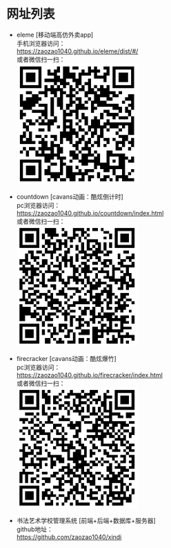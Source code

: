# 网址列表
- eleme [移动端高仿外卖app] <br />
  手机浏览器访问：<br />
    https://zaozao1040.github.io/eleme/dist/#/ <br />
  或者微信扫一扫：<br />
    ![Alt text](https://github.com/zaozao1040/zaozao1040.github.io/raw/master/img/eleme/erweima.png)

- countdown [cavans动画：酷炫倒计时]<br />
  pc浏览器访问：<br />
    https://zaozao1040.github.io/countdown/index.html <br />
  或者微信扫一扫：<br />
    ![Alt text](https://github.com/zaozao1040/zaozao1040.github.io/raw/master/img/countdown/erweima.png)

- firecracker [cavans动画：酷炫爆竹]<br />
  pc浏览器访问：<br />
    https://zaozao1040.github.io/firecracker/index.html <br />
  或者微信扫一扫：<br />
    ![Alt text](https://github.com/zaozao1040/zaozao1040.github.io/raw/master/img/firecracker/erweima.png) 

- 书法艺术学校管理系统 [前端+后端+数据库+服务器]<br />
  github地址：<br />
    https://github.com/zaozao1040/xindi
